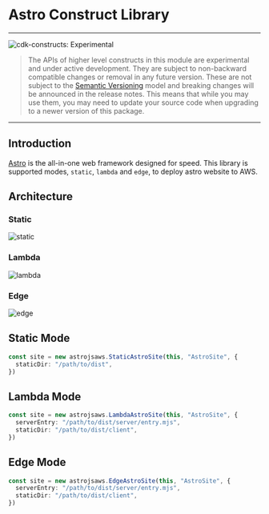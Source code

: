 # Astro Construct Library

<!--BEGIN STABILITY BANNER-->

---

![cdk-constructs: Experimental](https://img.shields.io/badge/cdk--constructs-experimental-important.svg?style=for-the-badge)

> The APIs of higher level constructs in this module are experimental and under active development.
> They are subject to non-backward compatible changes or removal in any future version. These are
> not subject to the [Semantic Versioning](https://semver.org/) model and breaking changes will be
> announced in the release notes. This means that while you may use them, you may need to update
> your source code when upgrading to a newer version of this package.

---

<!--END STABILITY BANNER-->

## Introduction

[Astro](https://astro.build/) is the all-in-one web framework designed for speed. This library is supported modes, `static`, `lambda` and `edge`, to deploy astro website to AWS.

## Architecture

### Static

![static](https://raw.githubusercontent.com/helbing/astrojs-aws/main/docs/static/architecture/static.png)

### Lambda

![lambda](https://raw.githubusercontent.com/helbing/astrojs-aws/main/docs/static/architecture/lambda.png)

### Edge

![edge](https://raw.githubusercontent.com/helbing/astrojs-aws/main/docs/static/architecture/edge.png)

## Static Mode

```ts
const site = new astrojsaws.StaticAstroSite(this, "AstroSite", {
  staticDir: "/path/to/dist",
})
```

## Lambda Mode

```ts
const site = new astrojsaws.LambdaAstroSite(this, "AstroSite", {
  serverEntry: "/path/to/dist/server/entry.mjs",
  staticDir: "/path/to/dist/client",
})
```

## Edge Mode

```ts
const site = new astrojsaws.EdgeAstroSite(this, "AstroSite", {
  serverEntry: "/path/to/dist/server/entry.mjs",
  staticDir: "/path/to/dist/client",
})
```
